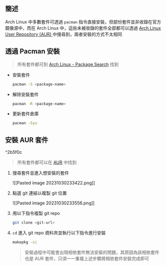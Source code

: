 ## 簡述

Arch Linux 中多數套件可透過 `pacman` 指令直接安裝，但部份套件並非收錄在官方鏡像源中，而在 Arch Linux 中，這些未被收錄的套件全部都可以透過 [Arch Linux User Repository (AUR) ](https://aur.archlinux.org/) 中搜尋到，兩者安裝的方式不太相同

## 透過 Pacman 安裝

> 所有套件都可到 [Arch Linux - Package Search](https://archlinux.org/packages/) 找到

- 安裝套件
  
  ```bash
  pacman -S <package-name>
  ```

- 解除安裝套件
  
  ```bash
  pacman -R <package-name>
  ```

- 更新套件倉庫
  
  ```bash
  pacman -Syu
  ```

## 安裝 AUR 套件

^2b5f0c

> 所有套件都可以在 [AUR](https://aur.archlinux.org/) 中找到

1. 搜尋套件並進入想安裝的套件
   
   ![[Pasted image 20231030233422.png]]

2. 點選 git 連結以複製 git 位置
   
   ![[Pasted image 20231030233556.png]]

3. 用以下指令複製 git repo
   
   ```bash
   git clone <git-url>
   ```

4. `cd` 進入 git repo 資料夾並執行以下指令進行安裝
   
   ```bash
   makepkg -si
   ```
   
   > 安裝過程中可能會出現相依套件無法安裝的問題，其原因為該相依套件也是 AUR 套件，只須一一重複上述步驟將相依套件安裝完成即可
